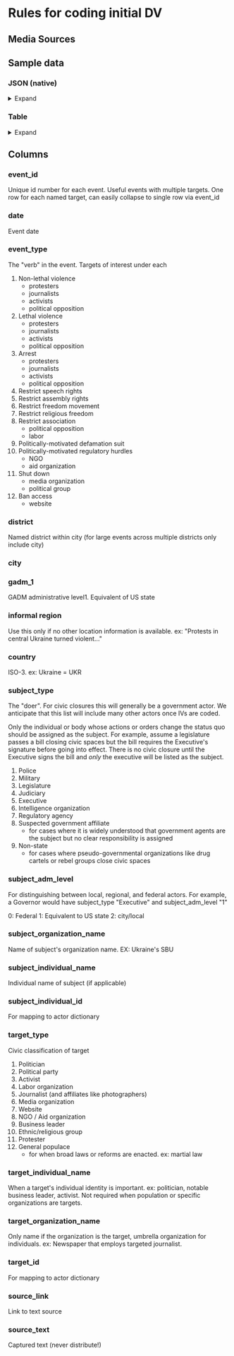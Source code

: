 # Rules for coding initial DV

## Media Sources

## Sample data

### JSON (native)

<details><summary>Expand</summary>
<p>

```javascript
{
	"event_id":"000001",
	"date:":"2018-07-01",
	"event_type":"arrest",
	"district":"",
	"city":"",
	"gadm_1":"",
	"informal_region":"",
	"country":"",
	"subject":
			{
				"type":"police",
				"level":"federal",
				"organization_name":"SBU",
				"individual_name":"",
				"id":"555555"
			},
	"targets": [
				{
					"type":"journalist",
					"organization_name":"freelance",
					"individual_name":"Antonio Pampliega",
					"nationality":"ESP",
					"id":"555556",
					"count":"1"
				},
				{
					"type":"journalist",
					"organization_name":"freelance",
					"individual_name":"Ángel Sastre",
					"nationality":"ESP",
					"id":"555557",
					"count":"1"
				}
				],
	"sources": [
				{
					"link": "https://cpj.org/2017/08/ukraine-bars-spanish-journalists-over-coverage-of-.php",
					"text": "The Security Service of Ukraine today said that it barred the Spanish freelance journalists Antonio Pampliega and Ángel Sastre from entering the country for three years over their reporting on the conflict in the east, according to news reports…."},
				{
					"link": "https://www.ukrinform.net/rubric-crime/2294816-two-spanish-journalists-banned-from-entering-ukraine-until-2020-due-to-antiukrainian-activities-sbu.html",
					"text": "The Security Service of Ukraine (SBU) bans the entry into Ukraine to Spanish journalists Antonio Pampliega and Manuel Angel Sastre due to their anti-Ukrainian activities…"}
				]
}
```
</p>
</details>

### Table

<details><summary>Expand</summary>
<p>

| event_id | date       | event_type | subject_type | subject_level | subject_organization_name | subject_individual_name | subject_id | target_type | target_individual_name | target_nationality | target_id | target_organization_name | target_count | district | city | level_1_administrative_region | informal_region | country | source_0                                                                       | text_0                           | source_1                                                                                                                                                | text_1                            |
|----------|------------|------------|--------------|---------------|---------------------------|-------------------------|------------|-------------|------------------------|--------------------|-----------|--------------------------|--------------|----------|------|-------------------------------|-----------------|---------|--------------------------------------------------------------------------------|----------------------------------|---------------------------------------------------------------------------------------------------------------------------------------------------------|-----------------------------------|
| 1        | 2017-08-29 | deport     | police       | federal       | SBU                       |                         | 555555     | journalist  | Antonio Pampliega      | ESP                | 555556    | freelance                | 1            |          | Kiev | Kiev                          |                 | Ukraine | https://cpj.org/2017/08/ukraine-bars-spanish-journalists-over-coverage-of-.php | The Security Service of Ukraine… | https://www.ukrinform.net/rubric-crime/2294816-two-spanish-journalists-banned-from-entering-ukraine-until-2020-due-to-antiukrainian-activities-sbu.html | The Security Service of Ukraine … |
| 1        | 2017-08-29 | deport     | police       | federal       | SBU                       |                         | 555555     | journalist  | Ángel Sastre           | ESP                | 555557    | freelance                | 1            |          | Kiev | Kiev                          |                 | Ukraine | https://cpj.org/2017/08/ukraine-bars-spanish-journalists-over-coverage-of-.php | The Security Service of Ukraine… | https://www.ukrinform.net/rubric-crime/2294816-two-spanish-journalists-banned-from-entering-ukraine-until-2020-due-to-antiukrainian-activities-sbu.html | The Security Service of Ukraine … |

</p>
</details>


## Columns

### event_id
Unique id number for each event. Useful events with multiple targets. One row for each named target, can easily collapse to single row via event_id

### date

  Event date

### event_type

  The "verb" in the event. Targets of interest under each
  
1. Non-lethal violence
   * protesters
   * journalists
   * activists
   * political opposition
1. Lethal violence
   * protesters
   * journalists
   * activists
   * political opposition
1. Arrest
   * protesters
   * journalists
   * activists
   * political opposition
1. Restrict speech rights
1. Restrict assembly rights
1. Restrict freedom movement
1. Restrict religious freedom
1. Restrict association
   * political opposition
   * labor
1. Politically-motivated defamation suit
1. Politically-motivated regulatory hurdles
   * NGO
   * aid organization
1. Shut down
   * media organization 
   * political group
1. Ban access
   * website


  

### district

Named district within city (for large events across multiple districts only include city)

### city

### gadm_1

GADM administrative level1. Equivalent of US state

### informal region

Use this only if no other location information is available. ex: "Protests in central Ukraine turned violent..."

### country

ISO-3. ex: Ukraine = UKR

### subject_type

The "doer". For civic closures this will generally be a government actor. We anticipate that this list will include many other actors once IVs are coded. 

Only the individual or body whose actions or orders change the status quo should be assigned as the subject. For example, assume a legislature passes a bill closing civic spaces but the bill requires the Executive's signature before going into effect. There is no civic closure until the Executive signs the bill and _only_ the executive will be listed as the subject.
  
1. Police
1. Military
1. Legislature 
1. Judiciary 
1. Executive
1. Intelligence organization
1. Regulatory agency
1. Suspected government affiliate
   * for cases where it is widely understood that government agents are the subject but no clear responsibility is assigned
1. Non-state
   * for cases where pseudo-governmental organizations like drug cartels or rebel groups close civic spaces
	
### subject_adm_level 

For distinguishing between local, regional, and federal actors. For example, a Governor would have subject_type "Executive" and subject_adm_level "1"

0: Federal
1: Equivalent to US state
2: city/local 

### subject_organization_name

Name of subject's organization name. EX: Ukraine's SBU

### subject_individual_name

Individual name of subject (if applicable)

### subject_individual_id

For mapping to actor dictionary

### target_type

Civic classification of target

1. Politician
1. Political party
1. Activist
1. Labor organization
1. Journalist (and affiliates like photographers)
1. Media organization
1. Website
1. NGO / Aid organization
1. Business leader
1. Ethnic/religious group
1. Protester
1. General populace
   * for when broad laws or reforms are enacted. ex: martial law


### target_individual_name

When a target's individual identity is important. ex: politician, notable business leader, activist. Not required when population or specific organizations are targets. 

### target_organization_name

Only name if the organization is the target, umbrella organization for individuals. ex: Newspaper that employs targeted journalist.

### target_id

For mapping to actor dictionary

### source_link

Link to text source

### source_text
 
Captured text (never distribute!)
